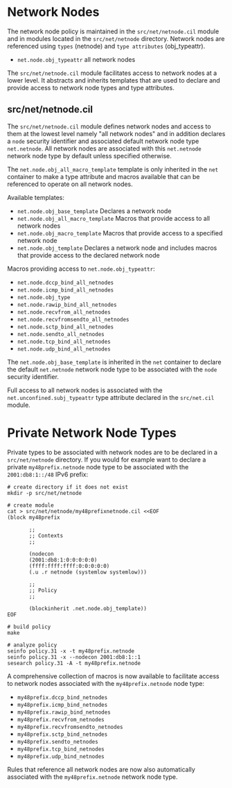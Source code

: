 # Network Nodes

The network node policy is maintained in the `src/net/netnode.cil`
module and in modules located in the `src/net/netnode` directory.
Network nodes are referenced using `types` (netnode) and
`type attributes` (obj_typeattr).

* `net.node.obj_typeattr` all network nodes

The `src/net/netnode.cil` module facilitates access to network nodes
at a lower level. It abstracts and inherits templates that are used
to declare and provide access to network node types and type
attributes.

## src/net/netnode.cil

The `src/net/netnode.cil` module defines network nodes and access to
them at the lowest level namely "all network nodes" and in addition
declares a `node` security identifier and associated default network
node type `net.netnode`. All network nodes are associated with this
`net.netnode` network node type by default unless specified otherwise.

The `net.node.obj_all_macro_template` template is only inherited in
the `net` container to make a type attribute and macros available that
can be referenced to operate on all network nodes.

Available templates:

* `net.node.obj_base_template` Declares a network node
* `net.node.obj_all_macro_template` Macros that provide access to all
network nodes
* `net.node.obj_macro_template` Macros that provide access to
a specified network node
* `net.node.obj_template` Declares a network node and includes macros
that provide access to the declared network node

Macros providing access to `net.node.obj_typeattr`:

* `net.node.dccp_bind_all_netnodes`
* `net.node.icmp_bind_all_netnodes`
* `net.node.obj_type`
* `net.node.rawip_bind_all_netnodes`
* `net.node.recvfrom_all_netnodes`
* `net.node.recvfromsendto_all_netnodes`
* `net.node.sctp_bind_all_netnodes`
* `net.node.sendto_all_netnodes`
* `net.node.tcp_bind_all_netnodes`
* `net.node.udp_bind_all_netnodes`

The `net.node.obj_base_template` is inherited in the `net` container
to declare the default `net.netnode` network node type to be
associated with the `node` security identifier.

Full access to all network nodes is associated with the
`net.unconfined.subj_typeattr` type attribute declared in the
`src/net.cil` module.

# Private Network Node Types

Private types to be associated with network nodes are to be declared
in a `src/net/netnode` directory. If you would for
example want to declare a private `my48prefix.netnode` node type to
be associated with the `2001:db8:1::/48` IPv6 prefix:

```
# create directory if it does not exist
mkdir -p src/net/netnode

# create module
cat > src/net/netnode/my48prefixnetnode.cil <<EOF
(block my48prefix

       ;;
       ;; Contexts
       ;;

       (nodecon
       (2001:db8:1:0:0:0:0:0)
       (ffff:ffff:ffff:0:0:0:0:0)
       (.u .r netnode (systemlow systemlow)))

       ;;
       ;; Policy
       ;;

       (blockinherit .net.node.obj_template))
EOF

# build policy
make

# analyze policy
seinfo policy.31 -x -t my48prefix.netnode
seinfo policy.31 -x --nodecon 2001:db8:1::1
sesearch policy.31 -A -t my48prefix.netnode
```
A comprehensive collection of macros is now available to facilitate
access to network nodes associated with the `my48prefix.netnode` node
type:

* `my48prefix.dccp_bind_netnodes`
* `my48prefix.icmp_bind_netnodes`
* `my48prefix.rawip_bind_netnodes`
* `my48prefix.recvfrom_netnodes`
* `my48prefix.recvfromsendto_netnodes`
* `my48prefix.sctp_bind_netnodes`
* `my48prefix.sendto_netnodes`
* `my48prefix.tcp_bind_netnodes`
* `my48prefix.udp_bind_netnodes`

Rules that reference all network nodes are now also automatically
associated with the `my48prefix.netnode` network node type.
